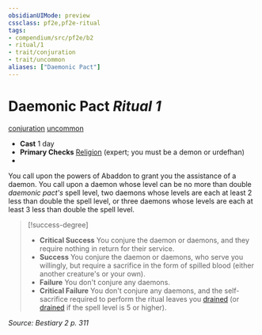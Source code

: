 ```yaml
---
obsidianUIMode: preview
cssclass: pf2e,pf2e-ritual
tags:
- compendium/src/pf2e/b2
- ritual/1
- trait/conjuration
- trait/uncommon
aliases: ["Daemonic Pact"]
---
```

# Daemonic Pact *Ritual 1*  
[conjuration](conjuration.md "Conjuration School Trait")  [uncommon](uncommon.md "Uncommon Rarity Trait")  

- **Cast** 1 day
- **Primary Checks** [Religion](skills.md#Religion) (expert; you must be a demon or urdefhan)
- 

You call upon the powers of Abaddon to grant you the assistance of a daemon. You call upon a daemon whose level can be no more than double _daemonic pact's_ spell level, two daemons whose levels are each at least 2 less than double the spell level, or three daemons whose levels are each at least 3 less than double the spell level.

> [!success-degree] 
> - **Critical Success** You conjure the daemon or daemons, and they require nothing in return for their service.
> - **Success** You conjure the daemon or daemons, who serve you willingly, but require a sacrifice in the form of spilled blood (either another creature's or your own).
> - **Failure** You don't conjure any daemons.
> - **Critical Failure** You don't conjure any daemons, and the self-sacrifice required to perform the ritual leaves you [drained](conditions.md#Drained) (or [drained](conditions.md#Drained) if the spell level is 5 or higher).

*Source: Bestiary 2 p. 311*